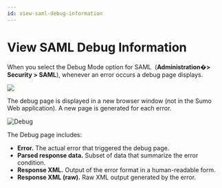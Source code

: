 ```yaml
---
id: view-saml-debug-information
---
```


# View SAML Debug Information

When you select the Debug Mode option for SAML  (**Administration�\>
Security \> SAML**), whenever an error occurs a debug page displays.

![](/img/security/saml-config-debug.png)  
  
The debug page is displayed in a new browser window (not in the Sumo Web
application). A new page is generated for each error.

![Debug](/img/security/SAML_debug_page.png)

The Debug page includes:

* **Error.** The actual error that triggered the debug page.
* **Parsed response data.** Subset of data that summarize the error condition.
* **Response XML.** Output of the error format in a human-readable form.
* **Response XML (raw).** Raw XML output generated by the error.
